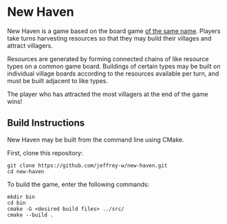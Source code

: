 # New Haven

New Haven is a game based on the board game [of the same name](https://boardgamegeek.com/boardgame/146158/new-haven). Players take turns harvesting resources so that they may build their villages and attract villagers.

Resources are generated by forming connected chains of like resource types on a common game board. Buildings of certain types may be built on individual village boards according to the resources available per turn, and must be built adjacent to like types.

The player who has attracted the most villagers at the end of the game wins!

## Build Instructions

New Haven may be built from the command line using CMake.

First, clone this repository:

```
git clone https://github.com/jeffrey-w/new-haven.git
cd new-haven
```

To build the game, enter the following commands:

```
mkdir bin
cd bin
cmake -G <desired build files> ../src/
cmake --build .
```
